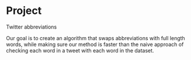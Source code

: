 # Project
Twitter abbreviations

Our goal is to create an algorithm that swaps abbreviations with full length words, while making sure our method is faster than the naive approach of checking each word in a tweet with each word in the dataset.
